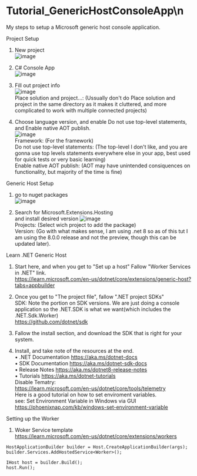 # Tutorial_GenericHostConsoleApp\n<br>
My steps to setup a Microsoft generic host console application.<br>

Project Setup

1) New project<br>
![image](https://github.com/XanNava/Tutorial_GenericHostConsoleApp/assets/19845462/dedf2185-a36e-45b4-abca-054966081250)<br>

2) C# Console App<br>
![image](https://github.com/XanNava/Tutorial_GenericHostConsoleApp/assets/19845462/5865a142-55b9-4ffe-90b1-0a292b7f194d)<br>

3) Fill out project info<br>
![image](https://github.com/XanNava/Tutorial_GenericHostConsoleApp/assets/19845462/86596413-abb4-4657-abd7-026ce260c2db)<br>
Place solution and project...: (Ussually don't do Place solution and project in the same directory as it makes it cluttered, and more complicated to work with multiple connected projects)<br>

4) Choose language version, and enable Do not use top-level statements, and Enable native AOT publish.<br>
![image](https://github.com/XanNava/Tutorial_GenericHostConsoleApp/assets/19845462/60acd74e-4a3f-4893-a3ea-60b8dc0ffaa9)<br>
Framework: (For the framework)<br>
Do not use top-level statements: (The top-level I don't like, and you are gonna use top levels statements everywhere else in your app, best used for quick tests or very basic learning)<br>
Enable native AOT publish: (AOT may have unintended consiquences on functionality, but majority of the time is fine)<br>

Generic Host Setup<br>

1) go to nuget packages<br>
![image](https://github.com/XanNava/Tutorial_GenericHostConsoleApp/assets/19845462/4f4e6155-9b40-4347-9539-5c40427e391c)<br>

2) Search for Microsoft.Extensions.Hosting<br> and install desired version
![image](https://github.com/XanNava/Tutorial_GenericHostConsoleApp/assets/19845462/d4582b55-0fbd-479d-bde6-64c4bf9a9173)<br>
Projects: (Select wich project to add the package)<br>
Version: (Go with what makes sense, I am using .net 8 so as of this tut I am using the 8.0.0 release and not the preview, though this can be updated later).<br>

Learn .NET Generic Host<br>
1) Start here, and when you get to "Set up a host" Fallow "Worker Services in .NET" link.<br>
https://learn.microsoft.com/en-us/dotnet/core/extensions/generic-host?tabs=appbuilder<br>

2) Once you get to "The project file", fallow ".NET project SDKs"<br>
SDK: Note the portion on SDK versions. We are just doing a console application so the .NET.SDK is what we want(which includes the .NET.Sdk.Worker)<br>
https://github.com/dotnet/sdk<br>

3) Fallow the install section, and download the SDK that is right for your system.<br>

4) Install, and take note of the resources at the end.<br>
    • .NET Documentation https://aka.ms/dotnet-docs<br>
    • SDK Documentation https://aka.ms/dotnet-sdk-docs<br>
    • Release Notes https://aka.ms/dotnet8-release-notes<br>
    • Tutorials https://aka.ms/dotnet-tutorials<br>
Disable Tematry:<br>
https://learn.microsoft.com/en-us/dotnet/core/tools/telemetry<br>
  Here is a good tutorial on how to set enviroment variables.<br>
  see: Set Environment Variable in Windows via GUI<br>
https://phoenixnap.com/kb/windows-set-environment-variable<br>

Setting up the Worker<br>
1) Woker Service template<br>
    https://learn.microsoft.com/en-us/dotnet/core/extensions/workers<br>
```C#<br>
HostApplicationBuilder builder = Host.CreateApplicationBuilder(args);
builder.Services.AddHostedService<Worker>();

IHost host = builder.Build();
host.Run();
```
